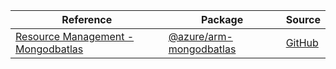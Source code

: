 | Reference | Package | Source |
|---|---|---|
|[Resource Management - Mongodbatlas](arm-mongodbatlas-readme.md)|[@azure/arm-mongodbatlas](https://www.npmjs.com/package/@azure/arm-mongodbatlas)|[GitHub](https://github.com/Azure/azure-sdk-for-js/blob/main/sdk/mongodbatlas/arm-mongodbatlas)|
